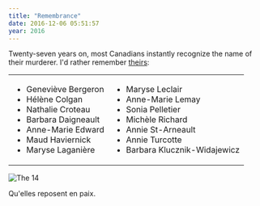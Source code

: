 ```yaml
---
title: "Remembrance"
date: 2016-12-06 05:51:57
year: 2016
---
```

<p>
  Twenty-seven years on,
  most Canadians instantly recognize the name of their murderer.
  I'd rather remember <a href="http://en.wikipedia.org/wiki/%C3%89cole_Polytechnique_massacre">theirs</a>:
</p>
<table border="0">
<tbody>
<tr>
<td valign="top">
<ul>
	<li>Geneviève Bergeron</li>
	<li>Hélène Colgan</li>
	<li>Nathalie Croteau</li>
	<li>Barbara Daigneault</li>
	<li>Anne-Marie Edward</li>
	<li>Maud Haviernick</li>
	<li>Maryse Laganière</li>
</ul>
</td>
<td valign="top">
<ul>
	<li>Maryse Leclair</li>
	<li>Anne-Marie Lemay</li>
	<li>Sonia Pelletier</li>
	<li>Michèle Richard</li>
	<li>Annie St-Arneault</li>
	<li>Annie Turcotte</li>
	<li>Barbara Klucznik-Widajewicz</li>
</ul>
</td>
</tr>
</tbody></table>
<p>
  <img src="{{'/files/2016/12/montreal.jpg' | relative_url}}" alt="The 14" />
</p>
<p>
  Qu'elles reposent en paix.
</p>
